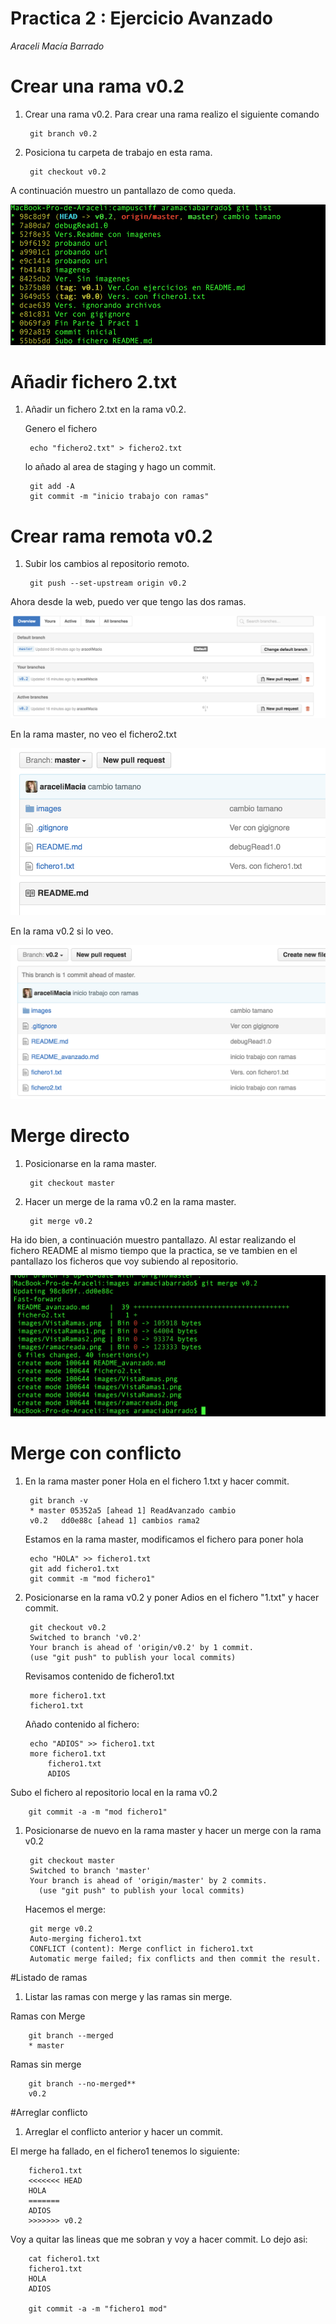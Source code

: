# Practica 2 : Ejercicio Avanzado
*Araceli Macía Barrado*

# Crear una rama v0.2
1. Crear una rama v0.2.
  Para crear una rama realizo el siguiente comando
    
        git branch v0.2

1. Posiciona tu carpeta de trabajo en esta rama.

        git checkout v0.2

  A continuación muestro un pantallazo de como queda.

  ![ramacreada.png](/images/ramacreada.png)

# Añadir fichero 2.txt
1. Añadir un fichero 2.txt en la rama v0.2.

    Genero el fichero

        echo "fichero2.txt" > fichero2.txt

    lo añado al area de staging y hago un commit.

        git add -A
        git commit -m "inicio trabajo con ramas"

# Crear rama remota v0.2

1. Subir los cambios al repositorio remoto.

        git push --set-upstream origin v0.2
    
  Ahora desde la web, puedo ver que tengo las dos ramas.

  ![VistaRamas.png](/images/VistaRamas.png)

  En la rama master, no veo el fichero2.txt
    
![VistaRamas1.png](/images/VistaRamas1.png)

   En la rama v0.2 si lo veo.
    
![VistaRamas2.png](/images/VistaRamas2.png)

# Merge directo
1. Posicionarse en la rama master.

        git checkout master
    
1. Hacer un merge de la rama v0.2 en la rama master.

        git merge v0.2

Ha ido bien, a continuación muestro pantallazo. Al estar realizando el fichero README al mismo tiempo que la practica, se ve tambien en el pantallazo los ficheros que voy subiendo al repositorio.

![MergeRama.png.png](/images/MergeRama.png)

# Merge con conflicto

1. En la rama master poner Hola en el fichero 1.txt y hacer commit.

        git branch -v
        * master 05352a5 [ahead 1] ReadAvanzado cambio
        v0.2   dd0e88c [ahead 1] cambios rama2

    Estamos en la rama master,  modificamos el fichero para poner hola

        echo "HOLA" >> fichero1.txt
        git add fichero1.txt 
        git commit -m "mod fichero1"

1. Posicionarse en la rama v0.2 y poner Adios en el fichero "1.txt" y hacer commit.

        git checkout v0.2
        Switched to branch 'v0.2'
        Your branch is ahead of 'origin/v0.2' by 1 commit.
        (use "git push" to publish your local commits)

   Revisamos contenido de fichero1.txt

        more fichero1.txt
        fichero1.txt 

   Añado contenido al fichero:

        echo "ADIOS" >> fichero1.txt 
        more fichero1.txt 
            fichero1.txt 
            ADIOS

  Subo el fichero al repositorio local en la rama v0.2

        git commit -a -m "mod fichero1"


1. Posicionarse de nuevo en la rama master y hacer un merge con la rama v0.2

        git checkout master
        Switched to branch 'master'
        Your branch is ahead of 'origin/master' by 2 commits.
          (use "git push" to publish your local commits)

    Hacemos el merge:    
   
        git merge v0.2
        Auto-merging fichero1.txt
        CONFLICT (content): Merge conflict in fichero1.txt
        Automatic merge failed; fix conflicts and then commit the result.


#Listado de ramas
1. Listar las ramas con merge y las ramas sin merge.
  
  Ramas con Merge

        git branch --merged
        * master

  Ramas sin merge

        git branch --no-merged**
        v0.2

#Arreglar conflicto
1. Arreglar el conflicto anterior y hacer un commit.

  El merge ha fallado, en el fichero1 tenemos lo siguiente:

        fichero1.txt 
        <<<<<<< HEAD
        HOLA
        =======
        ADIOS
        >>>>>>> v0.2

  Voy a quitar las lineas que me sobran y voy a hacer commit.
  Lo dejo asi:

        cat fichero1.txt
        fichero1.txt 
        HOLA
        ADIOS

        git commit -a -m "fichero1 mod"



